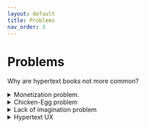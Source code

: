 ```yaml
---
layout: default
title: Problems
nav_order: 3
---
```


#  Problems 

Why are hypertext books not more common?

<details>
<summary>Monetization problem. </summary>
  
How can hypertext books be monetized?

<a href="https://practicaltypography.com/economics-year-one.html">The economics of a web-based book</a>
  
</details>

<details>
<summary>Chicken-Egg problem</summary>
  
"No one understands what a hypertext book is, because there are so few of them; there are few because the tools are inadequate; there’s no demand for better tools because no one wants to write hypertext books, because no one can read them…."
<a href="https://twitter.com/Meaningness/status/1154827701754007552">David Chapman</a>



  
</details>

<details>
<summary>Lack of imagination problem</summary>
  
"When digital filters first arose they were viewed merely as a variant of the classical analog filters; people did not see them as essentially new and different. This is exactly the same mistake which was made endlessly by people in the early days of computers. I was told repeatedly, until I was sick of hearing it, computers were nothing more than large, fast desk calculators. "Anything you can do by a machine you can do by hand.", so they said. This simply ignores the speed, accuracy, reliability, and lower costs of the machines vs. humans. Typically a single order of magnitude change (a factor of 10) produces fundamentally new effects, and computers are many, many times faster than hand computations. Those who claimed there was no essential difference never made any signficicant contributions to the development of computers... This is a common, endlessly made, mistake; people always want to think that something new is just like the past -- they like to be comfortable in their minds as well as their bodies -- and hence they prevent themselves from making any significant contribution to the new field being created under their noses." - Richard Hamming in The Art of Doing Science and Engineering
  
</details>


<details>
<summary>Hypertext UX</summary>
  
Hypertext reading UX has many challenges and is generally perceived as unpleasant. There is no easy option to create hypertext books, i.e. technical barriers.

"Well, if you *want* to write a web-first book—again, not even a fancy new-media thing, just a book whose text is online—there's no quick consumer-grade solution. Spin up Ghost and write some HTML, I guess. Or elaborately theme a Wordpress?" - <a href="https://twitter.com/andy_matuschak/status/1246937720145866753">Andy Matuschak</a>

  
</details>


